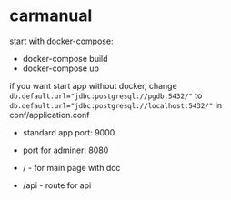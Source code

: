 # carmanual

start with docker-compose:
 - docker-compose build
 - docker-compose up

if you want start app without docker, change ``` db.default.url="jdbc:postgresql://pgdb:5432/" ``` to ``` db.default.url="jdbc:postgresql://localhost:5432/" ``` in conf/application.conf

- standard app port: 9000
- port for adminer: 8080

- / - for main page with doc
- /api - route for api
